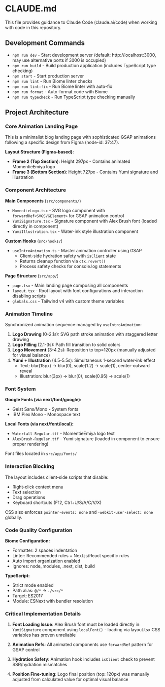 # CLAUDE.md

This file provides guidance to Claude Code (claude.ai/code) when working with code in this repository.

## Development Commands

- `npm run dev` - Start development server (default: http://localhost:3000, may use alternative ports if 3000 is occupied)
- `npm run build` - Build production application (includes TypeScript type checking)
- `npm start` - Start production server
- `npm run lint` - Run Biome linter checks
- `npm run lint:fix` - Run Biome linter with auto-fix
- `npm run format` - Auto-format code with Biome
- `npm run typecheck` - Run TypeScript type checking manually

## Project Architecture

### Core Animation Landing Page
This is a minimalist blog landing page with sophisticated GSAP animations following a specific design from Figma (node-id: 37:47).

**Layout Structure (Figma-based):**
- **Frame 2 (Top Section)**: Height 297px - Contains animated MomentieEmiya logo
- **Frame 3 (Bottom Section)**: Height 727px - Contains Yumi signature and illustration

### Component Architecture

**Main Components** (`src/components/`)
- `MomentieLogo.tsx` - SVG logo component with `forwardRef<SVGSVGElement>` for GSAP animation control
- `YumiSignature.tsx` - Signature component with Alex Brush font (loaded directly in component)
- `YumiIllustration.tsx` - Water-ink style illustration component

**Custom Hooks** (`src/hooks/`)
- `useIntroAnimation.ts` - Master animation controller using GSAP
  - Client-side hydration safety with `isClient` state
  - Returns cleanup function via `ctx.revert()`
  - Process safety checks for console.log statements

**Page Structure** (`src/app/`)
- `page.tsx` - Main landing page composing all components
- `layout.tsx` - Root layout with font configurations and interaction disabling scripts
- `globals.css` - Tailwind v4 with custom theme variables

### Animation Timeline

Synchronized animation sequence managed by `useIntroAnimation`:

1. **Logo Drawing** (0-2.1s): SVG path stroke animation with staggered letter drawing
2. **Logo Filling** (2.1-3s): Path fill transition to solid colors
3. **Logo Movement** (3-4.2s): Reposition to top=120px (manually adjusted for visual balance)
4. **Yumi + Illustration** (4.5-5.5s): Simultaneous 1-second water-ink effect
   - Text: blur(15px) → blur(0), scale(1.2) → scale(1), center-outward reveal
   - Illustration: blur(3px) → blur(0), scale(0.95) → scale(1)

### Font System

**Google Fonts (via next/font/google):**
- Geist Sans/Mono - System fonts
- IBM Plex Mono - Monospace text

**Local Fonts (via next/font/local):**
- `Waterfall-Regular.ttf` - MomentieEmiya logo text
- `AlexBrush-Regular.ttf` - Yumi signature (loaded in component to ensure proper rendering)

Font files located in `src/app/fonts/`

### Interaction Blocking

The layout includes client-side scripts that disable:
- Right-click context menu
- Text selection
- Drag operations
- Keyboard shortcuts (F12, Ctrl+U/S/A/C/V/X)

CSS also enforces `pointer-events: none` and `-webkit-user-select: none` globally.

### Code Quality Configuration

**Biome Configuration:**
- Formatter: 2 spaces indentation
- Linter: Recommended rules + Next.js/React specific rules
- Auto import organization enabled
- Ignores: node_modules, .next, dist, build

**TypeScript:**
- Strict mode enabled
- Path alias: `@/*` → `./src/*`
- Target: ES2017
- Module: ESNext with bundler resolution

### Critical Implementation Details

1. **Font Loading Issue**: Alex Brush font must be loaded directly in `YumiSignature` component using `localFont()` - loading via layout.tsx CSS variables has proven unreliable

2. **Animation Refs**: All animated components use `forwardRef` pattern for GSAP control

3. **Hydration Safety**: Animation hook includes `isClient` check to prevent SSR/hydration mismatches

4. **Position Fine-tuning**: Logo final position (top: 120px) was manually adjusted from calculated value for optimal visual balance